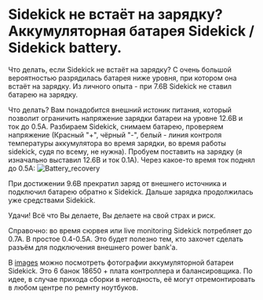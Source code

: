 # Sidekick не встаёт на зарядку? Аккумуляторная батарея Sidekick / Sidekick battery.

Что делать, если Sidekick не встаёт на зарядку? С очень большой вероятностью разрядилась батарея ниже уровня, при котором она встаёт на зарядку. Из личного опыта - при 7.6В Sidekick не ставил батарею на зарядку.

Что делать? Вам понадобится внешний истоник питания, который позволит ограничить напряжение зарядки батареи на уровне 12.6В и ток до 0.5А. Разбираем Sidekick, снимаем батарею, проверяем напряжение (Красный "+", чёрный "-", белый - линия контроля температуры аккумулятора во время зарядки, во время работы sidekick, судя по всему, не нужна). Пробуем поставить на зарядку (я изначально выставил 12.6В и ток 0.1А). Через какое-то время ток поднял до 0.5А:
![Battery_recovery](./images/battery_recover.jpg)

При достижении 9.6В прекратил заряд от внешнего источника и подключил батарею обратно к Sidekick. Дальше зарядка продолжилась уже средствами Sidekick.

Удачи!
Всё что Вы делаете, Вы делаете на свой страх и риск.

Справочно: во время сюрвея или live monitoring Sidekick потребляет до 0.7А. В простое 0.4-0.5А. Это будет полезно тем, кто захочет сделать разъём для подключения внешнего power bank'а.

В [images](./images/) можно посмотреть фотографии аккумуляторной батареи Sidekick. Это 6 банок 18650 + плата контроллера и балансировщика. По идее, в случае прихода сборки в негодность, её могут отремонтировать в любом центре по ремнту ноутбуков.